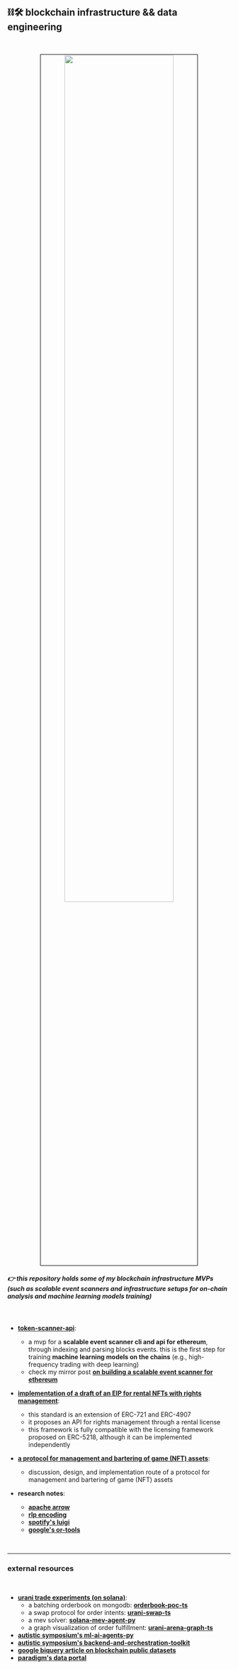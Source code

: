 ## ⛓🛠 blockchain infrastructure && data engineering

<br>

<p align="center">
<img src="https://user-images.githubusercontent.com/1130416/224561453-274c5066-240d-4cc5-b63b-b4c57388a0e0.png" width="70%" align="center" style="padding:1px;border:1px solid black;"/>

<br>

##### 👉 this repository holds some of my blockchain infrastructure MVPs (such as scalable event scanners and infrastructure setups for on-chain analysis and machine learning models training)

<br>

* **[token-scanner-api](token-scanner-api)**:
    -  a mvp for a **scalable event scanner cli and api for ethereum**, through indexing and parsing blocks events. this is the first step for training **machine learning models on the chains** (e.g., high-frequency trading with deep learning)
    - check my mirror post **[on building a scalable event scanner for ethereum](https://mirror.xyz/go-outside.eth/vSF18xcLyfXLIWwxjreRa3I_XskwgnjSc6pScegNJWI)**

* **[implementation of a draft of an EIP for rental NFTs with rights management](eip-9999)**:
    - this standard is an extension of ERC-721 and ERC-4907
    - it proposes an API for rights management through a rental license
    - this framework is fully compatible with the licensing framework proposed on ERC-5218, although it can be implemented independently

* **[a protocol for management and bartering of game (NFT) assets](game-protocol-design)**:
    - discussion, design, and implementation route of a protocol for management and bartering of game (NFT) assets

* **research notes**:
    - **[apache arrow](technologies/arrow_project.md)**
    - **[rlp encoding](technologies/rlp_enconding.md)**
    - **[spotify's luigi](technologies/luigi.md)**
    - **[google's or-tools](technologies/or_tools.md)**


<br>

---

### external resources

<br>

* **[urani trade experiments (on solana)](https://github.com/urani-trade)**:
  - a batching orderbook on mongodb: **[orderbook-poc-ts](https://github.com/urani-trade/orderbook-poc-ts)**
  - a swap protocol for order intents: **[urani-swap-ts](https://github.com/urani-trade/urani-swap-ts)**
  - a mev solver: **[solana-mev-agent-py](https://github.com/urani-trade/solana-mev-agent-py)**
  - a graph visualization of order fulfillment: **[urani-arena-graph-ts](https://github.com/urani-trade/urani-arena-graph-ts)**
* **[autistic symposium's ml-ai-agents-py](https://github.com/autistic-symposium/ml-ai-agents-py)**
* **[autistic symposium's backend-and-orchestration-toolkit](https://github.com/autistic-symposium/backend-and-orchestration-toolkit)**
* **[google biquery article on blockchain public datasets](https://cloud.google.com/blog/products/data-analytics/introducing-six-new-cryptocurrencies-in-bigquery-public-datasets-and-how-to-analyze-them)**
* **[paradigm's data portal](https://data.paradigm.xyz/)**

  
